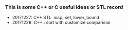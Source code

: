   ### This is some C++ or C useful ideas or STL record
  + 20171227: C++ STL: map, set, lower_bound <br>
  + 20171228: C++ : sort with customize comparison
